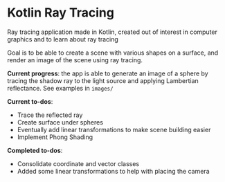 # Kotlin Ray Tracing
Ray tracing application made in Kotlin, created out of interest in computer graphics and to learn about ray tracing

Goal is to be able to create a scene with various shapes on a surface, and render an image of the scene using ray tracing.

**Current progress**: the app is able to generate an image of a sphere by tracing the shadow ray to the light source 
and applying Lambertian reflectance. 
See examples in `images/`

**Current to-dos**:
- Trace the reflected ray
- Create surface under spheres
- Eventually add linear transformations to make scene building easier
- Implement Phong Shading

**Completed to-dos**:
- Consolidate coordinate and vector classes
- Added some linear transformations to help with placing the camera

